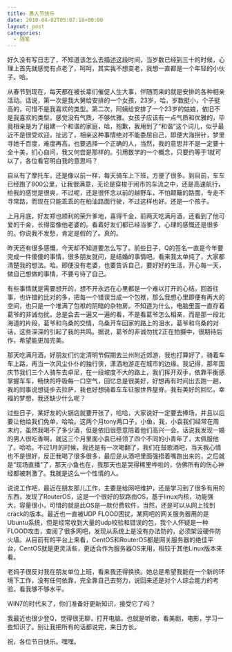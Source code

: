```yaml
---
title: 愚人节快乐
date: 2010-04-02T05:07:18+00:00
layout: post
categories:
  - 随笔
---
```

好久没有写日志了，不知道该怎么去描述这段时间，当岁数已经到三十的时候，心理上首先就感觉有点老了，呵呵，其实我不想变老，我想一直都是一个年轻的小伙子。哈。

从春节到现在，每天都在被长辈们催促人生大事，伴随而来的就是安排的各种相亲活动。话说，第一次是我大舅给安排的一个女孩，23岁，哈，岁数挺小，个子挺高的，可惜不是我喜欢的类型。第二次，阿姨给安排了一个23岁的姑娘，依旧不是我喜欢的类型，感觉没有气质，不够优雅。女孩子应该有一点气质和优雅的，毕竟相亲是为了组建一个和谐的家庭，哈，抱歉，我用到了“和谐”这个词儿，似乎最近不是很受欢迎，扯远了，相亲这种事情绝对不能委屈自己，即便大海捞针，梦里寻她千百度，难度再高，也要选择一个正确的人，当然，我的意思并不是一定要十全十美，扪心自问，我又何尝是那样的。引用数学的一个概念，只要约等于1就可以了，各位看官明白我的意思吗？

自从有了摩托车，还是像以前一样，每天骑车上下班，方便了很多。到目前，车车已经跑了800公里，让我很满意，无论是穿梭于闹市的车流之中，还是高速航行，给我的感觉是很爽，不过呢，还是很怀念以前的越野车，不怕颠簸的路面，专走不寻常路，而现在只能乖乖的在柏油路面行驶，不过这样也好。还是一个孩子。

上月月底，好友郑也顺利的荣升爹地，喜得千金，前两天吃满月酒，还看到了他可爱的千金，长得蛮像他老婆的。看着好友们都已经当爹了，心理的感慨还是很多的。你说我不发愁，肯定是假的了。真的。

昨天还有很多感慨，今天却不知道要怎么写了。前些日子，Q的签名一直是今年要完成一件傻傻的事情，很多朋友就问，是结婚的事情吧。看来我太单纯了，大家都清楚我的想法。哈。即便没有老婆，也要告诉自己，要好好的生活，开心每一天，做自己想做的事情，不要亏待了自己。
<!--more-->
有些事情就是需要想开的，想不开永远在心里都是一个难以打开的心结。回首往事，也许错的比对的多，把每一个错误当成一个包袱，那么我想心里即便有再大的空间，也只是一个堆满了包袱的阴暗的杂物房。不知道为什么，电脑里面一直存着葛爷的非诚勿扰，总是会去一遍又一遍的看，不是看葛爷怎么相亲，而是那一段北海道的片段，葛爷和乌桑的交情，乌桑开车回家的路上的泪水，葛爷和乌桑的对话，这些深深的引起了我的共鸣。据说，葛爷的非诚勿扰2正在拍摄中，很期待后作，希望能更加完美。

那天吃满月酒，好朋友们约定清明节假期去兰州附近郊游，我也打算好了，骑着车车上路，再当一次风尘仆仆的独行侠，潇洒地游走在城市的边缘。我记得，那年国庆节我们三个人骑车去卓尼，在一段坡度不大的路上，我们挥开双手，依靠平衡感掌握车车，畅快的呼吸每一口空气，回忆总是很美好，好想再有时间出去跑一趟，我的同事说想徒步去拉萨，我也好想骑着车车征服世界屋脊。我有美好的回忆，幸福的梦想，我还缺少什么呢？

过些日子，某好友的火锅店就要开张了，哈哈，大家说好一定要去捧场，并且以后要让他给我们免单，哈哈。这两个月tony两口子，小鱼，我，小袁我们经常在周末约，虽然我喝不了多少酒，但是依旧很愿意陪着他们高兴一会，话说我发现一婚的男人很吃香啊，就这三个月里面小袁已经领了四个不同的小青年了，太佩服他了。哈哈。不过1月的时候，我还是有一次喝翻了，我们在鼓歌酒吧，当天我心情也不是很好，反正我喝了很多很多，最后是从酒吧里面强捂着嘴跑出来的，之后就是“现场直播”了，那天小鱼也在，我那天也是哭得稀里哗啦的，仿佛所有的伤心神经都被刺激了。我就是这么一个性情的人。

说说工作吧，最近在朋友那儿工作，主要是给网吧维护，还是学习到了很多有用的东西，发现了RouterOS，这是一个很好的软路由OS，基于linux内核，功能强大，容量很小，可惜的就是此OS是一款付费软件，当然，还是可以从网上找到crack的版本。最近也一直被UDP FLOOD困扰，某网吧的网关服务器用的是Ubuntu系统，但是经常收到大量的udp校验和错误的包，我个人怀疑是一种FLOOD攻击，查阅了很多网吧，发现从系统上是没有办法防的，必须架设硬件防火墙。从目前有的平台上来看，CentOS和RouterOS都是网关服务器的绝佳平台，CentOS就是更灵活些，更适合作为服务器OS来用，相较于其他Linux版本来看。

老妈子很反对我在朋友单位上班，看来我还得换换。她总是希望我能在一个新的环境下工作，没有任何依靠，完全靠自己去努力，说回来还是对个人综合能力的考验，看我够不够水平。

WIN7的时代来了，你们准备好更新知识，接受它了吗？

我最近也很少登Q，觉得很无聊，打开电脑，也就是听歌，看美剧，电影，学习一些知识了。别让我把所有的话都说完，来日方长。

祝，各位节日快乐。嘿嘿。